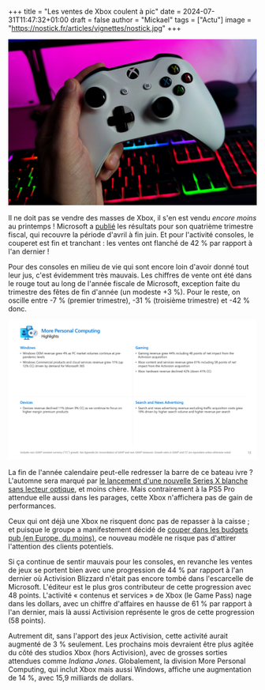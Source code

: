+++
title = "Les ventes de Xbox coulent à pic"
date = 2024-07-31T11:47:32+01:00
draft = false
author = "Mickael"
tags = ["Actu"]
image = "https://nostick.fr/articles/vignettes/nostick.jpg"
+++

![Microsoft Q4 2024](xbox.jpg "© Diego Marín (Unsplash)")

Il ne doit pas se vendre des masses de Xbox, il s'en est vendu *encore moins* au printemps ! Microsoft a [publié](https://view.officeapps.live.com/op/view.aspx?src=https://c.s-microsoft.com/en-us/CMSFiles/SlidesFY24Q4.pptx?version=d1825a39-c7b8-f75f-fe23-275f2be198cc) les résultats pour son quatrième trimestre fiscal, qui recouvre la période d'avril à fin juin. Et pour l'activité consoles, le couperet est fin et tranchant : les ventes ont flanché de 42 % par rapport à l'an dernier !

Pour des consoles en milieu de vie qui sont encore loin d'avoir donné tout leur jus, c'est évidemment très mauvais. Les chiffres de vente ont été dans le rouge tout au long de l'année fiscale de Microsoft, exception faite du trimestre des fêtes de fin d'année (un modeste +3 %). Pour le reste, on oscille entre -7 % (premier trimestre), -31 % (troisième trimestre) et -42 % donc.

![Microsoft Q4 2024](microsoft-q4-2024.jpg "")

La fin de l'année calendaire peut-elle redresser la barre de ce bateau ivre ? L'automne sera marqué par [le lancement d'une nouvelle Series X blanche sans lecteur optique](https://nostick.fr/articles/2024/juin/0906-microsoft-revoit-sa-gamme-xbox/), et moins chère. Mais contrairement à la PS5 Pro attendue elle aussi dans les parages, cette Xbox n'affichera pas de gain de performances. 

Ceux qui ont déjà une Xbox ne risquent donc pas de repasser à la caisse ; et puisque le groupe a manifestement décidé de [couper dans les budgets pub (en Europe, du moins)](https://nostick.fr/articles/2024/juillet/1207-microsoft-xbox-pub-europe/), ce nouveau modèle ne risque pas d'attirer l'attention des clients potentiels.

Si ça continue de sentir mauvais pour les consoles, en revanche les ventes de jeux se portent bien avec une progression de 44 % par rapport à l'an dernier où Activision Blizzard n'était pas encore tombé dans l'escarcelle de Microsoft. L'éditeur est le plus gros contributeur de cette progression avec 48 points. L'activité « contenus et services » de Xbox (le Game Pass) nage dans les dollars, avec un chiffre d'affaires en hausse de 61 % par rapport à l'an dernier, mais là aussi Activision représente le gros de cette progression (58 points).

Autrement dit, sans l'apport des jeux Activision, cette activité aurait augmenté de 3 % seulement. Les prochains mois devraient être plus agitée du côté des studios Xbox (hors Activision), avec de grosses sorties attendues comme *Indiana Jones*. Globalement, la division More Personal Computing, qui inclut Xbox mais aussi Windows, affiche une augmentation de 14 %, avec 15,9 milliards de dollars.


